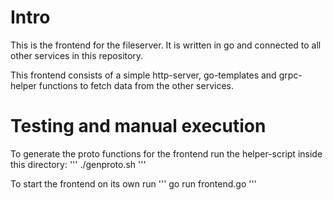 # Intro

This is the frontend for the fileserver. It is written in go and connected to all other services in this repository.

This frontend consists of a simple http-server, go-templates and grpc-helper functions to fetch data from the other services.

# Testing and manual execution

To generate the proto functions for the frontend run the helper-script inside this directory:
'''
./genproto.sh
'''

To start the frontend on its own run 
'''
go run frontend.go
'''